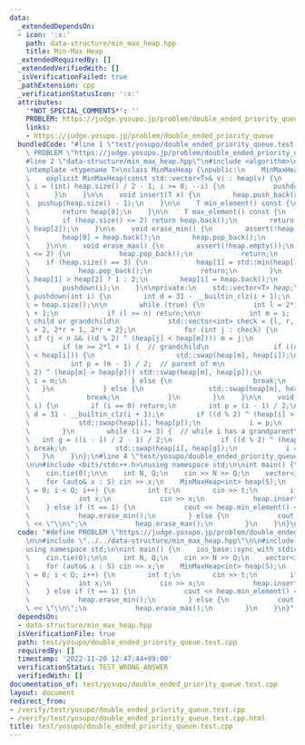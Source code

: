 ```yaml
---
data:
  _extendedDependsOn:
  - icon: ':x:'
    path: data-structure/min_max_heap.hpp
    title: Min-Max Heap
  _extendedRequiredBy: []
  _extendedVerifiedWith: []
  _isVerificationFailed: true
  _pathExtension: cpp
  _verificationStatusIcon: ':x:'
  attributes:
    '*NOT_SPECIAL_COMMENTS*': ''
    PROBLEM: https://judge.yosupo.jp/problem/double_ended_priority_queue
    links:
    - https://judge.yosupo.jp/problem/double_ended_priority_queue
  bundledCode: "#line 1 \"test/yosupo/double_ended_priority_queue.test.cpp\"\n#define\
    \ PROBLEM \"https://judge.yosupo.jp/problem/double_ended_priority_queue\"\n\n\
    #line 2 \"data-structure/min_max_heap.hpp\"\n#include <algorithm>\n#include <vector>\n\
    \ntemplate <typename T>\nclass MinMaxHeap {\npublic:\n    MinMaxHeap() = default;\n\
    \    explicit MinMaxHeap(const std::vector<T>& v) : heap(v) {\n        for (int\
    \ i = (int) heap.size() / 2 - 1; i >= 0; --i) {\n            pushdown(i);\n  \
    \      }\n    }\n\n    void insert(T x) {\n        heap.push_back(x);\n      \
    \  pushup(heap.size() - 1);\n    }\n\n    T min_element() const {\n        assert(!heap.empty());\n\
    \        return heap[0];\n    }\n\n    T max_element() const {\n        assert(!heap.empty());\n\
    \        if (heap.size() <= 2) return heap.back();\n        return std::max(heap[1],\
    \ heap[2]);\n    }\n\n    void erase_min() {\n        assert(!heap.empty());\n\
    \        heap[0] = heap.back();\n        heap.pop_back();\n        pushdown(0);\n\
    \    }\n\n    void erase_max() {\n        assert(!heap.empty());\n        if (heap.size()\
    \ <= 2) {\n            heap.pop_back();\n            return;\n        }\n    \
    \    if (heap.size() == 3) {\n            heap[1] = std::min(heap[1], heap[2]);\n\
    \            heap.pop_back();\n            return;\n        }\n        int i =\
    \ heap[1] > heap[2] ? 1 : 2;\n        heap[i] = heap.back();\n        heap.pop_back();\n\
    \        pushdown(i);\n    }\n\nprivate:\n    std::vector<T> heap;\n\n    void\
    \ pushdown(int i) {\n        int d = 31 - __builtin_clz(i + 1);\n        int n\
    \ = heap.size();\n\n        while (true) {\n            int l = 2*i + 1, r = l\
    \ + 1;\n            if (l >= n) return;\n\n            int m = i;  // idx of smallest\
    \ child or grandchild\n            std::vector<int> check = {l, r, 2*l + 1, 2*l\
    \ + 2, 2*r + 1, 2*r + 2};\n            for (int j : check) {\n               \
    \ if (j < n && ((d % 2) ^ (heap[j] < heap[m]))) m = j;\n            }\n\n    \
    \        if (m >= 2*l + 1) {  // grandchild\n                if ((d % 2) ^ (heap[m]\
    \ < heap[i])) {\n                    std::swap(heap[m], heap[i]);\n          \
    \          int p = (m - 1) / 2;  // parent of m\n                    if ((d %\
    \ 2) ^ (heap[m] > heap[p])) std::swap(heap[m], heap[p]);\n                   \
    \ i = m;\n                } else {\n                    break;\n             \
    \   }\n            } else {\n                std::swap(heap[m], heap[i]);\n  \
    \              break;\n            }\n        }\n    }\n\n    void pushup(int\
    \ i) {\n        if (i == 0) return;\n        int p = (i - 1) / 2;\n        int\
    \ d = 31 - __builtin_clz(i + 1);\n        if ((d % 2) ^ (heap[i] > heap[p])) {\n\
    \            std::swap(heap[i], heap[p]);\n            i = p;\n            --d;\n\
    \        }\n        while (i >= 3) {  // while i has a grandparent\n         \
    \   int g = ((i - 1) / 2 - 1) / 2;\n            if ((d % 2) ^ (heap[i] > heap[g]))\
    \ break;\n            std::swap(heap[i], heap[g]);\n            i = g;\n     \
    \   }\n    }\n};\n#line 4 \"test/yosupo/double_ended_priority_queue.test.cpp\"\
    \n\n#include <bits/stdc++.h>\nusing namespace std;\n\nint main() {\n    ios_base::sync_with_stdio(false);\n\
    \    cin.tie(0);\n\n    int N, Q;\n    cin >> N >> Q;\n    vector<int> S(N);\n\
    \    for (auto& x : S) cin >> x;\n    MinMaxHeap<int> heap(S);\n    for (int i\
    \ = 0; i < Q; i++) {\n        int t;\n        cin >> t;\n        if (t == 0) {\n\
    \            int x;\n            cin >> x;\n            heap.insert(x);\n    \
    \    } else if (t == 1) {\n            cout << heap.min_element() << \"\\n\";\n\
    \            heap.erase_min();\n        } else {\n            cout << heap.max_element()\
    \ << \"\\n\";\n            heap.erase_max();\n        }\n    }\n}\n"
  code: "#define PROBLEM \"https://judge.yosupo.jp/problem/double_ended_priority_queue\"\
    \n\n#include \"../../data-structure/min_max_heap.hpp\"\n\n#include <bits/stdc++.h>\n\
    using namespace std;\n\nint main() {\n    ios_base::sync_with_stdio(false);\n\
    \    cin.tie(0);\n\n    int N, Q;\n    cin >> N >> Q;\n    vector<int> S(N);\n\
    \    for (auto& x : S) cin >> x;\n    MinMaxHeap<int> heap(S);\n    for (int i\
    \ = 0; i < Q; i++) {\n        int t;\n        cin >> t;\n        if (t == 0) {\n\
    \            int x;\n            cin >> x;\n            heap.insert(x);\n    \
    \    } else if (t == 1) {\n            cout << heap.min_element() << \"\\n\";\n\
    \            heap.erase_min();\n        } else {\n            cout << heap.max_element()\
    \ << \"\\n\";\n            heap.erase_max();\n        }\n    }\n}"
  dependsOn:
  - data-structure/min_max_heap.hpp
  isVerificationFile: true
  path: test/yosupo/double_ended_priority_queue.test.cpp
  requiredBy: []
  timestamp: '2022-11-20 12:47:44+09:00'
  verificationStatus: TEST_WRONG_ANSWER
  verifiedWith: []
documentation_of: test/yosupo/double_ended_priority_queue.test.cpp
layout: document
redirect_from:
- /verify/test/yosupo/double_ended_priority_queue.test.cpp
- /verify/test/yosupo/double_ended_priority_queue.test.cpp.html
title: test/yosupo/double_ended_priority_queue.test.cpp
---
```

